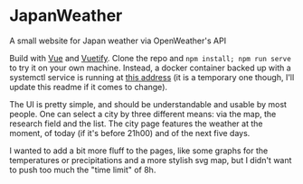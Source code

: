 # JapanWeather

A small website for Japan weather via OpenWeather's API

Build with [Vue] and [Vuetify].
Clone the repo and `npm install; npm run serve` to try it on your own machine. Instead, a docker container backed up with a systemctl service is running at [this address] (it is a temporary one though, I'll update this readme if it comes to change).

The UI is pretty simple, and should be understandable and usable by most people.
One can select a city by three different means: via the map, the research field and the list.
The city page features the weather at the moment, of today (if it's before 21h00) and of the next five days.

I wanted to add a bit more fluff to the pages, like some graphs for the temperatures or precipitations and a more stylish svg map, but I didn't want to push too much the "time limit" of 8h.

[Vue]: <https://vuejs.org/>
[Vuetify]: <https://vuetifyjs.com/en/>
[this address]: <http://35.200.35.76/>

